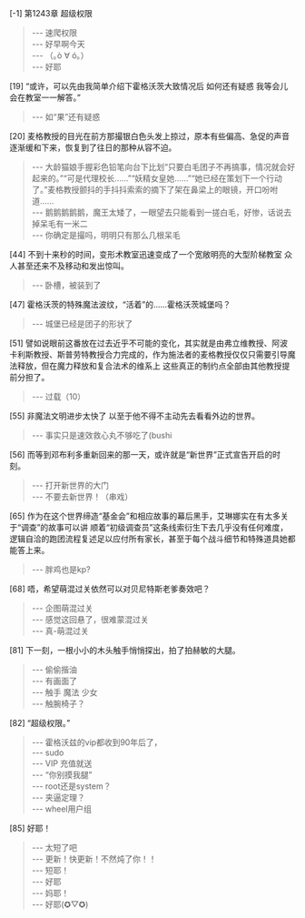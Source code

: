 
[-1] 第1243章 超级权限
>--- 速爬权限<br>
>--- 好早啊今天<br>
>--- （｡ò ∀ ó｡）<br>
>--- 好耶<br>

[19] “或许，可以先由我简单介绍下霍格沃茨大致情况后 如何还有疑惑 我等会儿会在教室一一解答。”
>--- 如“果”还有疑惑<br>

[20] 麦格教授的目光在前方那撮银白色头发上掠过，原本有些偏高、急促的声音逐渐缓和下来，恢复到了往日的那种从容不迫。
>--- 大龄猫娘手握彩色铅笔向台下比划“只要白毛团子不再搞事，情况就会好起来的。”“可是代理校长……”“妖精女皇她……”“她已经在策划下一个行动了。”麦格教授颤抖的手抖抖索索的摘下了架在鼻梁上的眼镜，开口吩咐道……<br>
>--- 鹅鹅鹅鹅鹅，魔王太矮了，一眼望去只能看到一搓白毛，好惨，话说去掉呆毛有一米二<br>
>--- 你确定是撮吗，明明只有那么几根呆毛<br>

[44] 不到十来秒的时间，变形术教室迅速变成了一个宽敞明亮的大型阶梯教室 众人甚至还来不及移动和发出惊叫。
>--- 卧槽，被装到了<br>

[47] 霍格沃茨的特殊魔法波纹，“活着”的……霍格沃茨城堡吗？
>--- 城堡已经是团子的形状了<br>

[51] 譬如说眼前这番放在过去近乎不可能的变化，其实就是由弗立维教授、阿波卡利斯教授、斯普劳特教授合力完成的，作为施法者的麦格教授仅仅只需要引导魔法释放，但在魔力释放和复合法术的维系上 这些真正的制约点全部由其他教授提前分担了。
>--- 过载（10）<br>

[55] 非魔法文明进步太快了 以至于他不得不主动先去看看外边的世界。
>--- 事实只是速效救心丸不够吃了(bushi<br>

[56] 而等到邓布利多重新回来的那一天，或许就是“新世界”正式宣告开启的时刻。
>--- 打开新世界的大门<br>
>--- 不要去新世界！（串戏）<br>

[65] 作为在这个世界缔造“基金会”和相应故事的幕后黑手，艾琳娜实在有太多关于“调查”的故事可以讲 顺着“初级调查员”这条线索衍生下去几乎没有任何难度，逻辑自洽的跑团流程复述足以应付所有家长，甚至于每个战斗细节和特殊道具她都能答上来。
>--- 胖鸡也是kp?<br>

[68] 唔，希望萌混过关依然可以对贝尼特斯老爹奏效吧？
>--- 企图萌混过关<br>
>--- 感觉这回悬了，很难蒙混过关<br>
>--- 真-萌混过关<br>

[81] 下一刻，一根小小的木头触手悄悄探出，拍了拍赫敏的大腿。
>--- 偷偷揩油<br>
>--- 有画面了<br>
>--- 触手 魔法 少女<br>
>--- 触腕椅子？<br>

[82] “超级权限。”
>--- 霍格沃兹的vip都收到90年后了，<br>
>--- sudo<br>
>--- VIP 充值就送<br>
>--- “你别摸我腿”<br>
>--- root还是system？<br>
>--- 夹逼定理？<br>
>--- wheel用户组<br>

[85] 好耶！
>--- 太短了吧<br>
>--- 更新！快更新！不然炖了你！！<br>
>--- 短耶！<br>
>--- 好耶<br>
>--- 妈耶！<br>
>--- 好耶(✪▽✪)<br>
